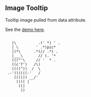 ## Image Tooltip

Tooltip image pulled from data attribute.

See the <a href="https://codepen.io/Rueb/pen/aGOmor">demo here</a>.


```

   |\          .(' *) ' .
   | \        ' .*)pic*
   |(*\      .*(// .*) .
   |___\       // (. '*
   ((("'\     // '  * .
   ((c'7')   /\)
   ((((^))  /  \
 .-')))(((-'   /
    (((()) __/'
     )))( |
      (()
       ))

```
